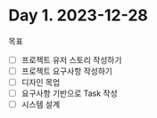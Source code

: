 # Day 1. 2023-12-28

목표

- [ ] 프로젝트 유저 스토리 작성하기
- [ ] 프로젝트 요구사항 작성하기
- [ ] 디자인 목업
- [ ] 요구사항 기반으로 Task 작성
- [ ] 시스템 설계
